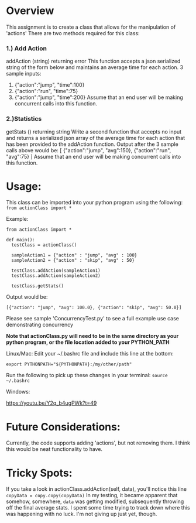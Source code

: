 # Overview

This assignment is to create a class that allows for the manipulation of 'actions'
There are two methods required for this class:

### 1.) Add Action
addAction (string) returning error
This function accepts a json serialized string of the form below and maintains an average time
for each action. 3 sample inputs:
  1. {"action":"jump", "time":100}
  2. {"action":"run", "time":75}
  3. {"action":"jump", "time":200}
Assume that an end user will be making concurrent calls into this function.
### 2.)Statistics
getStats () returning string
Write a second function that accepts no input and returns a serialized json array of the average
time for each action that has been provided to the addAction function. Output after the 3
sample calls above would be:
[
{"action":"jump", "avg":150},
{"action":"run", "avg":75}
]
Assume that an end user will be making concurrent calls into this function.


# Usage:
This class can be imported into your python program using the following:
  `from actionClass import *`


Example:

```
from actionClass import *

def main():
  testClass = actionClass()

  sampleAction1 = {"action" : "jump", "avg" : 100}
  sampleAction2 = {"action" : "skip", "avg" : 50}

  testClass.addAction(sampleAction1)
  testClass.addAction(sampleAction2)

  testClass.getStats()
  ```

  Output would be:

  `[{"action": "jump", "avg": 100.0}, {"action": "skip", "avg": 50.0}]`


Please see sample 'ConcurrencyTest.py' to see a full example use case demonstrating concurrency

**Note that actionClass.py will need to be in the same directory as your python program,
or the file location added to your PYTHON_PATH**

Linux/Mac:
Edit your  ~/.bashrc file and include this line at the bottom:

`export PYTHONPATH="${PYTHONPATH}:/my/other/path"`

Run the following to pick up these changes in your terminal:
`source ~/.bashrc`

Windows:

https://youtu.be/Y2q_b4ugPWk?t=49






# Future Considerations:
Currently, the code supports adding 'actions', but not removing them. I think
this would be neat functionality to have.

# Tricky Spots:
If you take a look in actionClass.addAction(self, data), you'll notice this line
`copyData = copy.copy(copyData)`
In my testing, it became apparent that somehow, somewhere, `data` was getting
modified, subsequently throwing off the final average stats. I spent some time
trying to track down where this was happening with no luck. I'm not giving up
just yet, though.
